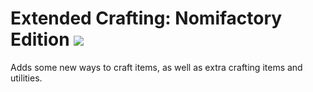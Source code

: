 # Extended Crafting: Nomifactory Edition [![](http://cf.way2muchnoise.eu/full_398267_downloads.svg)](https://www.curseforge.com/minecraft/mc-mods/extended-crafting-nomifactory-edition)
Adds some new ways to craft items, as well as extra crafting items and utilities.
